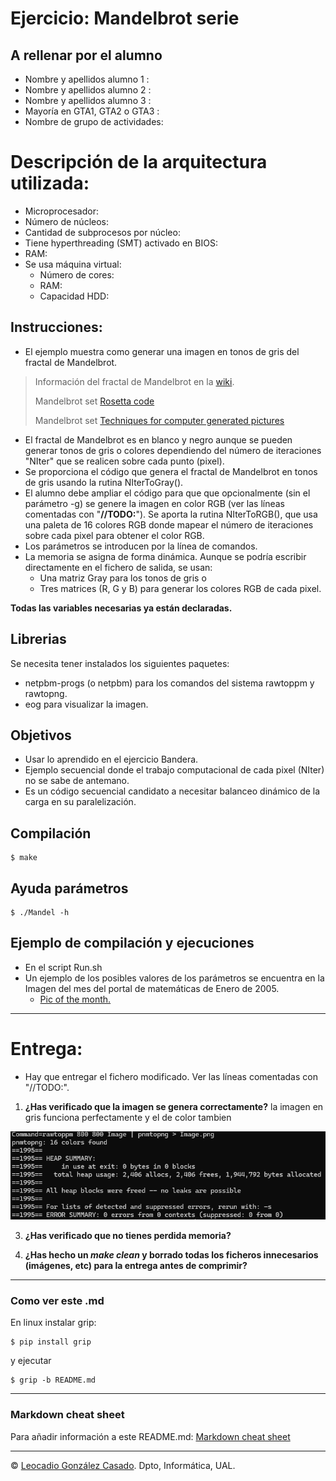 # Ejercicio: Mandelbrot serie

## A rellenar por el alumno
 * Nombre y apellidos alumno 1   : 
 * Nombre y apellidos alumno 2   : 
 * Nombre y apellidos alumno 3   : 
 * Mayoría en GTA1, GTA2 o GTA3  : 
 * Nombre de grupo de actividades: 

# Descripción de la arquitectura utilizada: 
 * Microprocesador:
 * Número de núcleos:
 * Cantidad de subprocesos por núcleo:
 * Tiene hyperthreading (SMT) activado en BIOS:
 * RAM:
 * Se usa máquina virtual:
    - Número de cores:
    - RAM: 
    - Capacidad HDD: 

## Instrucciones:
* El ejemplo muestra como generar una imagen en tonos de gris del fractal de Mandelbrot.

> Información del fractal de Mandelbrot en la [wiki](https://es.wikipedia.org/wiki/Conjunto_de_Mandelbrot). 
>
> Mandelbrot set [Rosetta code](https://rosettacode.org/wiki/Mandelbrot_set#C)
>
> Mandelbrot set  [Techniques for computer generated pictures](https://www.math.univ-toulouse.fr/~cheritat/wiki-draw/index.php/Mandelbrot_set) 

* El fractal de Mandelbrot es en blanco y negro aunque se pueden generar tonos de gris o colores dependiendo del número de iteraciones "NIter" que se realicen sobre cada punto (pixel).
* Se proporciona el código que genera el fractal de Mandelbrot en tonos de gris usando la rutina NIterToGray().
* El alumno debe ampliar el código para que que opcionalmente (sin el parámetro -g) se  genere la imagen en color RGB (ver las líneas comentadas con "**//TODO:**"). Se aporta la rutina NIterToRGB(), que usa una paleta de 16 colores RGB donde mapear el número de iteraciones sobre cada pixel para obtener el color RGB. 
* Los parámetros se introducen por la línea de comandos.
* La memoria se asigna de forma dinámica. 
Aunque se podría escribir directamente en el fichero de salida, se usan:
    - Una matriz Gray para los tonos de gris o
    - Tres matrices (R, G y B) para generar los colores RGB de cada pixel.

**Todas las variables necesarias ya están declaradas.**

## Librerias
Se necesita tener instalados los siguientes paquetes:
  * netpbm-progs (o netpbm) para los comandos del sistema rawtoppm y rawtopng.
  * eog para visualizar la imagen.

## Objetivos
  * Usar lo aprendido en el ejercicio Bandera.
  * Ejemplo secuencial donde el trabajo computacional de cada pixel (NIter) no se sabe de antemano.
  * Es un código secuencial candidato a necesitar balanceo dinámico de la carga en su paralelización.

## Compilación
```console 
$ make 
```

## Ayuda parámetros 
```console
$ ./Mandel -h
```

## Ejemplo de compilación y ejecuciones
 * En el script Run.sh
 * Un ejemplo de los posibles valores de los parámetros se encuentra en la Imagen del mes del portal de matemáticas de Enero de 2005.
    - [Pic of the month.](https://en.wikipedia.org/wiki/File:Mandelpart2.jpg)

- - - 
# Entrega:
 * Hay que entregar el fichero modificado. Ver las líneas comentadas con "//TODO:".

1. **¿Has verificado que la imagen se genera correctamente?**
la imagen en gris funciona perfectamente y el de color tambien

![captura](img/captura1.png)

3. **¿Has verificado que no tienes perdida memoria?** 

4.  **¿Has hecho un *make clean* y borrado todas los ficheros innecesarios (imágenes, etc) para la entrega antes de comprimir?**

- - - 
### Como ver este .md 
En linux instalar grip:
```console 
$ pip install grip 
```
y ejecutar
```console
$ grip -b README.md
```

- - - 
### Markdown cheat sheet
Para añadir información a este README.md:
[Markdown cheat sheet](https://www.markdownguide.org/cheat-sheet/)

- - -
&copy; [Leocadio González Casado](https://sites.google.com/ual.es/leo). Dpto, Informática, UAL.
